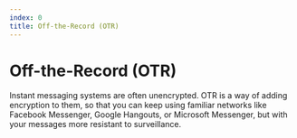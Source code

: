 ```yaml
---
index: 0
title: Off-the-Record (OTR)
---
```

# Off-the-Record (OTR)

Instant messaging systems are often unencrypted. OTR is a way of adding encryption to them, so that you can keep using familiar networks like Facebook Messenger, Google Hangouts, or Microsoft Messenger, but with your messages more resistant to surveillance.
